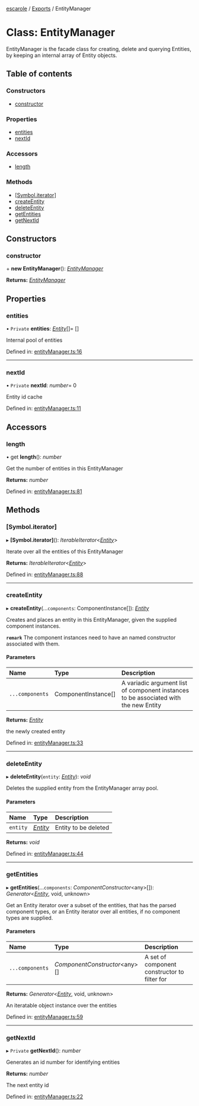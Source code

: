 [escarole](../README.md) / [Exports](../modules.md) / EntityManager

# Class: EntityManager

EntityManager is the facade class for creating, delete and querying Entities, by
keeping an internal array of Entity objects.

## Table of contents

### Constructors

- [constructor](entitymanager.md#constructor)

### Properties

- [entities](entitymanager.md#entities)
- [nextId](entitymanager.md#nextid)

### Accessors

- [length](entitymanager.md#length)

### Methods

- [[Symbol.iterator]](entitymanager.md#[symbol.iterator])
- [createEntity](entitymanager.md#createentity)
- [deleteEntity](entitymanager.md#deleteentity)
- [getEntities](entitymanager.md#getentities)
- [getNextId](entitymanager.md#getnextid)

## Constructors

### constructor

\+ **new EntityManager**(): [*EntityManager*](entitymanager.md)

**Returns:** [*EntityManager*](entitymanager.md)

## Properties

### entities

• `Private` **entities**: [*Entity*](entity.md)[]= []

Internal pool of entities

Defined in: [entityManager.ts:16](https://github.com/Ezbob/Escarole/blob/30024e0/src/entityManager.ts#L16)

___

### nextId

• `Private` **nextId**: *number*= 0

Entity id cache

Defined in: [entityManager.ts:11](https://github.com/Ezbob/Escarole/blob/30024e0/src/entityManager.ts#L11)

## Accessors

### length

• get **length**(): *number*

Get the number of entities in this EntityManager

**Returns:** *number*

Defined in: [entityManager.ts:81](https://github.com/Ezbob/Escarole/blob/30024e0/src/entityManager.ts#L81)

## Methods

### [Symbol.iterator]

▸ **[Symbol.iterator]**(): *IterableIterator*<[*Entity*](entity.md)\>

Iterate over all the entities of this EntityManager

**Returns:** *IterableIterator*<[*Entity*](entity.md)\>

Defined in: [entityManager.ts:88](https://github.com/Ezbob/Escarole/blob/30024e0/src/entityManager.ts#L88)

___

### createEntity

▸ **createEntity**(...`components`: ComponentInstance[]): [*Entity*](entity.md)

Creates and places an entity in this EntityManager, given the supplied component instances.

**`remark`** The component instances need to have an named constructor associated with them.

#### Parameters

| Name | Type | Description |
| :------ | :------ | :------ |
| `...components` | ComponentInstance[] | A variadic argument list of component instances to be associated with the new Entity |

**Returns:** [*Entity*](entity.md)

the newly created entity

Defined in: [entityManager.ts:33](https://github.com/Ezbob/Escarole/blob/30024e0/src/entityManager.ts#L33)

___

### deleteEntity

▸ **deleteEntity**(`entity`: [*Entity*](entity.md)): *void*

Deletes the supplied entity from the EntityManager array pool.

#### Parameters

| Name | Type | Description |
| :------ | :------ | :------ |
| `entity` | [*Entity*](entity.md) | Entity to be deleted |

**Returns:** *void*

Defined in: [entityManager.ts:44](https://github.com/Ezbob/Escarole/blob/30024e0/src/entityManager.ts#L44)

___

### getEntities

▸ **getEntities**(...`components`: *ComponentConstructor*<any\>[]): *Generator*<[*Entity*](entity.md), void, unknown\>

Get an Entity iterator over a subset of the entities, that has the parsed component types, or
an Entity iterator over all entities, if no component types are supplied.

#### Parameters

| Name | Type | Description |
| :------ | :------ | :------ |
| `...components` | *ComponentConstructor*<any\>[] | A set of component constructor to filter for |

**Returns:** *Generator*<[*Entity*](entity.md), void, unknown\>

An iteratable object instance over the entities

Defined in: [entityManager.ts:59](https://github.com/Ezbob/Escarole/blob/30024e0/src/entityManager.ts#L59)

___

### getNextId

▸ `Private` **getNextId**(): *number*

Generates an id number for identifying entities

**Returns:** *number*

The next entity id

Defined in: [entityManager.ts:22](https://github.com/Ezbob/Escarole/blob/30024e0/src/entityManager.ts#L22)
